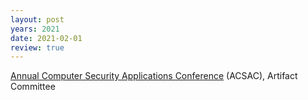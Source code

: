 ```yaml
---
layout: post
years: 2021
date: 2021-02-01
review: true
---
```


[Annual Computer Security Applications Conference](https://www.acsac.org/) (ACSAC), Artifact Committee 